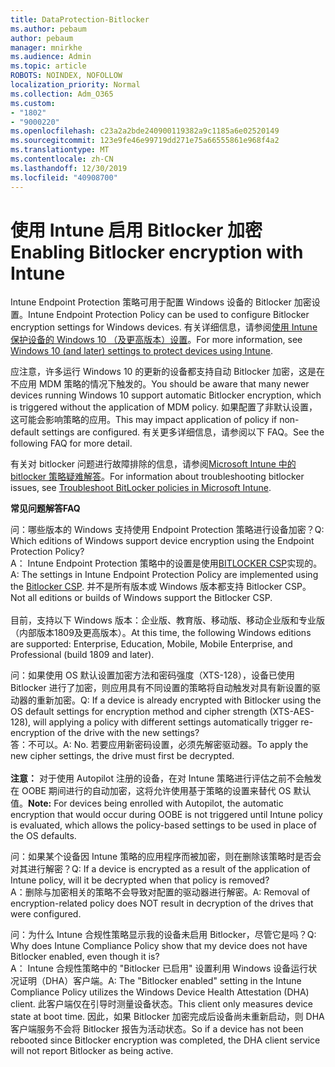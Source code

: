 ```yaml
---
title: DataProtection-Bitlocker
ms.author: pebaum
author: pebaum
manager: mnirkhe
ms.audience: Admin
ms.topic: article
ROBOTS: NOINDEX, NOFOLLOW
localization_priority: Normal
ms.collection: Adm_O365
ms.custom:
- "1802"
- "9000220"
ms.openlocfilehash: c23a2a2bde240900119382a9c1185a6e02520149
ms.sourcegitcommit: 123e9fe46e99719dd271e75a66555861e968f4a2
ms.translationtype: MT
ms.contentlocale: zh-CN
ms.lasthandoff: 12/30/2019
ms.locfileid: "40908700"
---
```

# <a name="enabling-bitlocker-encryption-with-intune"></a><span data-ttu-id="f299c-102">使用 Intune 启用 Bitlocker 加密</span><span class="sxs-lookup"><span data-stu-id="f299c-102">Enabling Bitlocker encryption with Intune</span></span>

 <span data-ttu-id="f299c-103">Intune Endpoint Protection 策略可用于配置 Windows 设备的 Bitlocker 加密设置。</span><span class="sxs-lookup"><span data-stu-id="f299c-103">Intune Endpoint Protection Policy can be used to configure Bitlocker encryption settings for Windows devices.</span></span> <span data-ttu-id="f299c-104">有关详细信息，请参阅[使用 Intune 保护设备的 Windows 10 （及更高版本）设置](https://docs.microsoft.com/intune/endpoint-protection-windows-10#windows-encryption)。</span><span class="sxs-lookup"><span data-stu-id="f299c-104">For more information, see [Windows 10 (and later) settings to protect devices using Intune](https://docs.microsoft.com/intune/endpoint-protection-windows-10#windows-encryption).</span></span>
 
<span data-ttu-id="f299c-105">应注意，许多运行 Windows 10 的更新的设备都支持自动 Bitlocker 加密，这是在不应用 MDM 策略的情况下触发的。</span><span class="sxs-lookup"><span data-stu-id="f299c-105">You should be aware that many newer devices running Windows 10 support automatic Bitlocker encryption, which is triggered without the application of MDM policy.</span></span> <span data-ttu-id="f299c-106">如果配置了非默认设置，这可能会影响策略的应用。</span><span class="sxs-lookup"><span data-stu-id="f299c-106">This may impact application of policy if non-default settings are configured.</span></span> <span data-ttu-id="f299c-107">有关更多详细信息，请参阅以下 FAQ。</span><span class="sxs-lookup"><span data-stu-id="f299c-107">See the following FAQ for more detail.</span></span>
 
<span data-ttu-id="f299c-108">有关对 bitlocker 问题进行故障排除的信息，请参阅[Microsoft Intune 中的 bitlocker 策略疑难解答](https://docs.microsoft.com/intune/protect/troubleshoot-bitlocker-policies)。</span><span class="sxs-lookup"><span data-stu-id="f299c-108">For information about troubleshooting bitlocker issues, see [Troubleshoot BitLocker policies in Microsoft Intune](https://docs.microsoft.com/intune/protect/troubleshoot-bitlocker-policies).</span></span>
 
 
<span data-ttu-id="f299c-109">**常见问题解答**</span><span class="sxs-lookup"><span data-stu-id="f299c-109">**FAQ**</span></span>

 <span data-ttu-id="f299c-110">问：哪些版本的 Windows 支持使用 Endpoint Protection 策略进行设备加密？</span><span class="sxs-lookup"><span data-stu-id="f299c-110">Q: Which editions of Windows support device encryption using the Endpoint Protection Policy?</span></span><br>
 <span data-ttu-id="f299c-111">A： Intune Endpoint Protection 策略中的设置是使用[BITLOCKER CSP](https://docs.microsoft.com/windows/client-management/mdm/bitlocker-csp)实现的。</span><span class="sxs-lookup"><span data-stu-id="f299c-111">A: The settings in Intune Endpoint Protection Policy  are implemented using the [Bitlocker CSP](https://docs.microsoft.com/windows/client-management/mdm/bitlocker-csp).</span></span> <span data-ttu-id="f299c-112">并不是所有版本或 Windows 版本都支持 Bitlocker CSP。</span><span class="sxs-lookup"><span data-stu-id="f299c-112">Not all editions or builds of Windows support the Bitlocker CSP.</span></span> <br><br>
      <span data-ttu-id="f299c-113">目前，支持以下 Windows 版本：企业版、教育版、移动版、移动企业版和专业版（内部版本1809及更高版本）。</span><span class="sxs-lookup"><span data-stu-id="f299c-113">At this time, the following Windows editions are supported: Enterprise, Education, Mobile, Mobile Enterprise, and Professional (build 1809 and later).</span></span>
 
<span data-ttu-id="f299c-114">问：如果使用 OS 默认设置加密方法和密码强度（XTS-128），设备已使用 Bitlocker 进行了加密，则应用具有不同设置的策略将自动触发对具有新设置的驱动器的重新加密。</span><span class="sxs-lookup"><span data-stu-id="f299c-114">Q: If a device is already encrypted with Bitlocker using the OS default settings for encryption method and cipher strength (XTS-AES-128), will applying a policy with different settings automatically trigger re-encryption of the drive with the new settings?</span></span><br>
<span data-ttu-id="f299c-115">答：不可以。</span><span class="sxs-lookup"><span data-stu-id="f299c-115">A: No.</span></span> <span data-ttu-id="f299c-116">若要应用新密码设置，必须先解密驱动器。</span><span class="sxs-lookup"><span data-stu-id="f299c-116">To apply the new cipher settings, the drive must first be decrypted.</span></span><br><br>
<span data-ttu-id="f299c-117">**注意：** 对于使用 Autopilot 注册的设备，在对 Intune 策略进行评估之前不会触发在 OOBE 期间进行的自动加密，这将允许使用基于策略的设置来替代 OS 默认值。</span><span class="sxs-lookup"><span data-stu-id="f299c-117">**Note:** For devices being enrolled with Autopilot, the automatic encryption that would occur during OOBE is not triggered until Intune policy is evaluated, which allows the policy-based settings to be used in place of the OS defaults.</span></span>
 
<span data-ttu-id="f299c-118">问：如果某个设备因 Intune 策略的应用程序而被加密，则在删除该策略时是否会对其进行解密？</span><span class="sxs-lookup"><span data-stu-id="f299c-118">Q: If a device is encrypted as a result of the  application of Intune policy, will it be decrypted when that policy is removed?</span></span><br>
<span data-ttu-id="f299c-119">A：删除与加密相关的策略不会导致对配置的驱动器进行解密。</span><span class="sxs-lookup"><span data-stu-id="f299c-119">A: Removal of encryption-related policy does NOT result in decryption of the drives that were configured.</span></span>
 
<span data-ttu-id="f299c-120">问：为什么 Intune 合规性策略显示我的设备未启用 Bitlocker，尽管它是吗？</span><span class="sxs-lookup"><span data-stu-id="f299c-120">Q: Why does Intune Compliance Policy show that my device does not have Bitlocker enabled, even though it is?</span></span><br>
<span data-ttu-id="f299c-121">A： Intune 合规性策略中的 "Bitlocker 已启用" 设置利用 Windows 设备运行状况证明（DHA）客户端。</span><span class="sxs-lookup"><span data-stu-id="f299c-121">A: The "Bitlocker enabled" setting in the Intune Compliance Policy utilizes the Windows Device Health Attestation  (DHA) client.</span></span> <span data-ttu-id="f299c-122">此客户端仅在引导时测量设备状态。</span><span class="sxs-lookup"><span data-stu-id="f299c-122">This client only measures device state at boot time.</span></span> <span data-ttu-id="f299c-123">因此，如果 Bitlocker 加密完成后设备尚未重新启动，则 DHA 客户端服务不会将 Bitlocker 报告为活动状态。</span><span class="sxs-lookup"><span data-stu-id="f299c-123">So if a device has not been rebooted since Bitlocker encryption was completed, the DHA client service will not report Bitlocker as being active.</span></span>
 
 